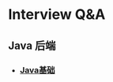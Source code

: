 # Interview Q&A
## Java 后端  
- ### [Java基础](https://github.com/ni-jeff/Notebooks/blob/main/Interview/Java_Backend/Java.md)